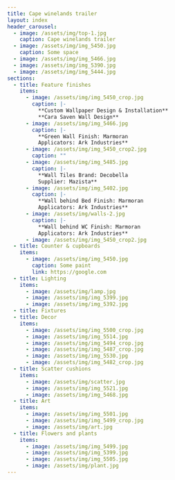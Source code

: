 ```yaml
---
title: Cape winelands trailer
layout: index
header_carousel:
  - image: /assets/img/top-1.jpg
    caption: Cape winelands trailer
  - image: /assets/img/img_5450.jpg
    caption: Some space
  - image: /assets/img/img_5466.jpg
  - image: /assets/img/img_5390.jpg
  - image: /assets/img/img_5444.jpg
sections:
  - title: Feature finishes
    items:
      - image: /assets/img/img_5450_crop.jpg
        caption: |-
          **Custom Wallpaper Design & Installation**
          **Cara Saven Wall Design**
      - image: /assets/img/img_5466.jpg
        caption: |-
          **Green Wall Finish: Marmoran 
          Applicators: Ark Industries**
      - image: /assets/img/img_5450_crop2.jpg
        caption: ""
      - image: /assets/img/img_5485.jpg
        caption: |-
          **Wall Tiles Brand: Decobella 
          Supplier: Mazista**
      - image: /assets/img/img_5402.jpg
        caption: |-
          **Wall behind Bed Finish: Marmoran 
          Applicators: Ark Industries**
      - image: /assets/img/walls-2.jpg
        caption: |-
          **Wall behind WC Finish: Marmoran 
          Applicators: Ark Industries**
      - image: /assets/img/img_5450_crop2.jpg
  - title: Counter & cupboards
    items:
      - image: /assets/img/img_5450.jpg
        caption: Some paint
        link: https://google.com
  - title: Lighting
    items:
      - image: /assets/img/lamp.jpg
      - image: /assets/img/img_5399.jpg
      - image: /assets/img/img_5392.jpg
  - title: Fixtures
  - title: Decor
    items:
      - image: /assets/img/img_5500_crop.jpg
      - image: /assets/img/img_5514.jpg
      - image: /assets/img/img_5494_crop.jpg
      - image: /assets/img/img_5487_crop.jpg
      - image: /assets/img/img_5530.jpg
      - image: /assets/img/img_5482_crop.jpg
  - title: Scatter cushions
    items:
      - image: /assets/img/scatter.jpg
      - image: /assets/img/img_5521.jpg
      - image: /assets/img/img_5468.jpg
  - title: Art
    items:
      - image: /assets/img/img_5501.jpg
      - image: /assets/img/img_5499_crop.jpg
      - image: /assets/img/art.jpg
  - title: Flowers and plants
    items:
      - image: /assets/img/img_5499.jpg
      - image: /assets/img/img_5399.jpg
      - image: /assets/img/img_5505.jpg
      - image: /assets/img/plant.jpg
---
```

